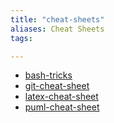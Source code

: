 ```yaml
---
title: "cheat-sheets"
aliases: Cheat Sheets
tags: 

---
```


- [bash-tricks](cheatsheets/bash-tricks.md)
- [git-cheat-sheet](cheatsheets/git-cheat-sheet.md)
- [latex-cheat-sheet](cheatsheets/latex-cheat-sheet.md)
- [puml-cheat-sheet](cheatsheets/puml-cheat-sheet.md)
